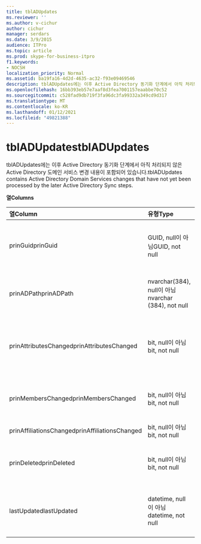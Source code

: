 ```yaml
---
title: tblADUpdates
ms.reviewer: ''
ms.author: v-cichur
author: cichur
manager: serdars
ms.date: 3/9/2015
audience: ITPro
ms.topic: article
ms.prod: skype-for-business-itpro
f1.keywords:
- NOCSH
localization_priority: Normal
ms.assetid: ba19fa16-4d2d-4635-ac32-f93e09469546
description: tblADUpdates에는 이후 Active Directory 동기화 단계에서 아직 처리되지 않은 Active Directory 도메인 서비스 변경 내용이 포함되어 있습니다.
ms.openlocfilehash: 16bb393eb57e7aaf8d3fea7001157eaabbe70c52
ms.sourcegitcommit: c528fad9db719f3fa96dc3fa99332a349cd9d317
ms.translationtype: MT
ms.contentlocale: ko-KR
ms.lasthandoff: 01/12/2021
ms.locfileid: "49821388"
---
```

# <a name="tbladupdates"></a><span data-ttu-id="f2acc-103">tblADUpdates</span><span class="sxs-lookup"><span data-stu-id="f2acc-103">tblADUpdates</span></span>
 
<span data-ttu-id="f2acc-104">tblADUpdates에는 이후 Active Directory 동기화 단계에서 아직 처리되지 않은 Active Directory 도메인 서비스 변경 내용이 포함되어 있습니다.</span><span class="sxs-lookup"><span data-stu-id="f2acc-104">tblADUpdates contains Active Directory Domain Services changes that have not yet been processed by the later Active Directory Sync steps.</span></span>
  
<span data-ttu-id="f2acc-105">**열**</span><span class="sxs-lookup"><span data-stu-id="f2acc-105">**Columns**</span></span>

|<span data-ttu-id="f2acc-106">**열**</span><span class="sxs-lookup"><span data-stu-id="f2acc-106">**Column**</span></span>|<span data-ttu-id="f2acc-107">**유형**</span><span class="sxs-lookup"><span data-stu-id="f2acc-107">**Type**</span></span>|<span data-ttu-id="f2acc-108">**설명**</span><span class="sxs-lookup"><span data-stu-id="f2acc-108">**Description**</span></span>|
|:-----|:-----|:-----|
|<span data-ttu-id="f2acc-109">prinGuid</span><span class="sxs-lookup"><span data-stu-id="f2acc-109">prinGuid</span></span>  <br/> |<span data-ttu-id="f2acc-110">GUID, null이 아님</span><span class="sxs-lookup"><span data-stu-id="f2acc-110">GUID, not null</span></span>  <br/> |<span data-ttu-id="f2acc-111">변경된 개체의 사용자 GUID입니다.</span><span class="sxs-lookup"><span data-stu-id="f2acc-111">Principal GUID of the object that changed.</span></span>  <br/> |
|<span data-ttu-id="f2acc-112">prinADPath</span><span class="sxs-lookup"><span data-stu-id="f2acc-112">prinADPath</span></span>  <br/> |<span data-ttu-id="f2acc-113">nvarchar(384), null이 아님</span><span class="sxs-lookup"><span data-stu-id="f2acc-113">nvarchar (384), not null</span></span>  <br/> |<span data-ttu-id="f2acc-114">개체의 고유 이름입니다.</span><span class="sxs-lookup"><span data-stu-id="f2acc-114">Distinguished name of the object.</span></span>  <br/> |
|<span data-ttu-id="f2acc-115">prinAttributesChanged</span><span class="sxs-lookup"><span data-stu-id="f2acc-115">prinAttributesChanged</span></span>  <br/> |<span data-ttu-id="f2acc-116">bit, null이 아님</span><span class="sxs-lookup"><span data-stu-id="f2acc-116">bit, not null</span></span>  <br/> |<span data-ttu-id="f2acc-117">개체의 특성이 하나 이상 변경된 경우 True입니다.</span><span class="sxs-lookup"><span data-stu-id="f2acc-117">True if at least one attribute of the object changed.</span></span>  <br/> |
|<span data-ttu-id="f2acc-118">prinMembersChanged</span><span class="sxs-lookup"><span data-stu-id="f2acc-118">prinMembersChanged</span></span>  <br/> |<span data-ttu-id="f2acc-119">bit, null이 아님</span><span class="sxs-lookup"><span data-stu-id="f2acc-119">bit, not null</span></span>  <br/> |<span data-ttu-id="f2acc-120">구성원 자격이 변경된 경우 True입니다.</span><span class="sxs-lookup"><span data-stu-id="f2acc-120">True if the membership changed.</span></span>  <br/> |
|<span data-ttu-id="f2acc-121">prinAffiliationsChanged</span><span class="sxs-lookup"><span data-stu-id="f2acc-121">prinAffiliationsChanged</span></span>  <br/> |<span data-ttu-id="f2acc-122">bit, null이 아님</span><span class="sxs-lookup"><span data-stu-id="f2acc-122">bit, not null</span></span>  <br/> |<span data-ttu-id="f2acc-123">사용되지 않습니다.</span><span class="sxs-lookup"><span data-stu-id="f2acc-123">Not used.</span></span>  <br/> |
|<span data-ttu-id="f2acc-124">prinDeleted</span><span class="sxs-lookup"><span data-stu-id="f2acc-124">prinDeleted</span></span>  <br/> |<span data-ttu-id="f2acc-125">bit, null이 아님</span><span class="sxs-lookup"><span data-stu-id="f2acc-125">bit, not null</span></span>  <br/> |<span data-ttu-id="f2acc-126">개체가 삭제된 경우 True입니다.</span><span class="sxs-lookup"><span data-stu-id="f2acc-126">True if the object was deleted.</span></span>  <br/> |
|<span data-ttu-id="f2acc-127">lastUpdated</span><span class="sxs-lookup"><span data-stu-id="f2acc-127">lastUpdated</span></span>  <br/> |<span data-ttu-id="f2acc-128">datetime, null이 아님</span><span class="sxs-lookup"><span data-stu-id="f2acc-128">datetime, not null</span></span>  <br/> |<span data-ttu-id="f2acc-129">행이 삽입되었을 때의 타임스탬프입니다.</span><span class="sxs-lookup"><span data-stu-id="f2acc-129">Time stamp of when the row was inserted.</span></span>  <br/> |
   

